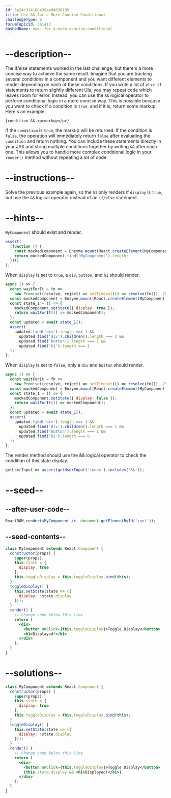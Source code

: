 ```yaml
---
id: 5a24c314108439a4d4036185
title: Use && for a More Concise Conditional
challengeType: 6
forumTopicId: 301413
dashedName: use--for-a-more-concise-conditional
---
```


# --description--

The if/else statements worked in the last challenge, but there's a more concise way to achieve the same result. Imagine that you are tracking several conditions in a component and you want different elements to render depending on each of these conditions. If you write a lot of `else if` statements to return slightly different UIs, you may repeat code which leaves room for error. Instead, you can use the `&&` logical operator to perform conditional logic in a more concise way. This is possible because you want to check if a condition is `true`, and if it is, return some markup. Here's an example:

`{condition && <p>markup</p>}`

If the `condition` is `true`, the markup will be returned. If the condition is `false`, the operation will immediately return `false` after evaluating the `condition` and return nothing. You can include these statements directly in your JSX and string multiple conditions together by writing `&&` after each one. This allows you to handle more complex conditional logic in your `render()` method without repeating a lot of code.

# --instructions--

Solve the previous example again, so the `h1` only renders if `display` is `true`, but use the `&&` logical operator instead of an `if/else` statement.

# --hints--

`MyComponent` should exist and render.

```js
assert(
  (function () {
    const mockedComponent = Enzyme.mount(React.createElement(MyComponent));
    return mockedComponent.find('MyComponent').length;
  })()
);
```

When `display` is set to `true`, a `div`, `button`, and `h1` should render.

```js
async () => {
  const waitForIt = fn =>
    new Promise((resolve, reject) => setTimeout(() => resolve(fn()), 250));
  const mockedComponent = Enzyme.mount(React.createElement(MyComponent));
  const state_1 = () => {
    mockedComponent.setState({ display: true });
    return waitForIt(() => mockedComponent);
  };
  const updated = await state_1();
  assert(
    updated.find('div').length === 1 &&
      updated.find('div').children().length === 2 &&
      updated.find('button').length === 1 &&
      updated.find('h1').length === 1
  );
};
```

When `display` is set to `false`, only a `div` and `button` should render.

```js
async () => {
  const waitForIt = fn =>
    new Promise((resolve, reject) => setTimeout(() => resolve(fn()), 250));
  const mockedComponent = Enzyme.mount(React.createElement(MyComponent));
  const state_1 = () => {
    mockedComponent.setState({ display: false });
    return waitForIt(() => mockedComponent);
  };
  const updated = await state_1();
  assert(
    updated.find('div').length === 1 &&
      updated.find('div').children().length === 1 &&
      updated.find('button').length === 1 &&
      updated.find('h1').length === 0
  );
};
```

The render method should use the && logical operator to check the condition of this.state.display.

```js
getUserInput => assert(getUserInput('index').includes('&&'));
```

# --seed--

## --after-user-code--

```jsx
ReactDOM.render(<MyComponent />, document.getElementById('root'));
```

## --seed-contents--

```jsx
class MyComponent extends React.Component {
  constructor(props) {
    super(props);
    this.state = {
      display: true
    };
    this.toggleDisplay = this.toggleDisplay.bind(this);
  }
  toggleDisplay() {
    this.setState(state => ({
      display: !state.display
    }));
  }
  render() {
    // Change code below this line
    return (
      <div>
        <button onClick={this.toggleDisplay}>Toggle Display</button>
        <h1>Displayed!</h1>
      </div>
    );
  }
}
```

# --solutions--

```jsx
class MyComponent extends React.Component {
  constructor(props) {
    super(props);
    this.state = {
      display: true
    };
    this.toggleDisplay = this.toggleDisplay.bind(this);
  }
  toggleDisplay() {
    this.setState(state => ({
      display: !state.display
    }));
  }
  render() {
    // Change code below this line
    return (
      <div>
        <button onClick={this.toggleDisplay}>Toggle Display</button>
        {this.state.display && <h1>Displayed!</h1>}
      </div>
    );
  }
}
```
